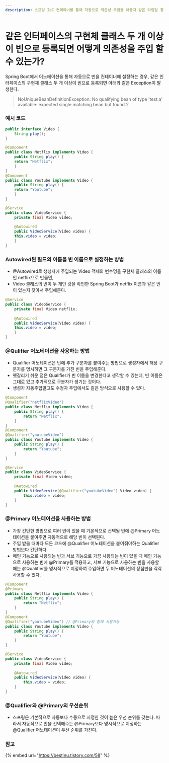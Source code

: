 ```yaml
---
description: 스프링 IoC 컨테이너를 통해 자동으로 의존성 주입을 해줄때 같은 타입일 경우에 어떻게 해결하는지 알아보자.
---
```


# 같은 인터페이스의 구현체 클래스 두 개 이상이 빈으로 등록되면 어떻게 의존성을 주입 할 수 있는가?

Spring Boot에서 어노테이션을 통해 자동으로 빈을 컨테이너에 설정하는 경우, 같은 인터페이스의 구현체 클래스 두 개 이상이 빈으로 등록되면 아래와 같은 Exception이 발생한다.

> NoUniqueBeanDefinitionException: No qualifying bean of type 'test.a' available: expected single matching bean but found 2

### 예시 코드

```java
public interface Video {
    String play();
}

@Component
public class Netflix implements Video {
    public String play() {
	return "Netflix";
    }
}
@Component
public class Youtube implements Video {
    public String play() {
	return "Youtube";
    }
}

@Service
public class VideoService {
    private final Video video;
	
    @Autowired
    public VideoService(Video video) {
	this.video = video;
    }
}
```

### Autowired된 필드의 이름을 빈 이름으로 설정하는 방법

* @Autowired로 생성자에 주입되는 Video 객체의 변수명을 구현체 클래스의 이름인 netflix으로 만들면,&#x20;
* Video 클래스의 빈이 두 개인 것을 확인한 Spring Boot가 netflix 이름과 같은 빈이 있는지 찾아서 주입해준다.

```java
@Service
public class VideoService {
    private final Video netflix;
	
    @Autowired
    public VideoService(Video video) {
	this.video = video;
    }
}
```

### @Qulifier 어노테이션을 사용하는 방법

* Qualifier 어노테이션은 빈에 추가 구분자를 붙여주는 방법으로 생성자에서 해당 구분자를 명시하면 그 구분자를 가진 빈을 주입해준다.&#x20;
* 헷갈리기 쉬운 점은 Qualifier가 빈 이름을 변경한다고 생각할 수 있는데, 빈 이름은 그대로 있고 추가적으로 구분자가 생기는 것이다.
* 생성자 자동주입말고도 수정자 주입에서도 같은 방식으로 사용할 수 있다.

```java
@Component
@Qualifier("netflixVideo")
public class Netflix implements Video {
    public String play() {
        return "Netflix";
    }
}
@Component
@Qualifier("youtubeVideo")
public class Youtube implements Video {
    public String play() {
        return "Youtube";
    }
}

@Service
public class VideoService {
    private final Video video;
	
    @Autowired
    public VideoService(@Qualifier("youtubeVideo") Video video) {
    	this.video = video;
    }
}
```

### @Primary 어노테이션을 사용하는 방법

* 가장 간단한 방법으로 여러 빈이 있을 때 기본적으로 선택될 빈에 @Primary 어노테이션을 붙여주면 자동적으로 해당 빈이 선택된다.&#x20;
* 주입 받을 때마다 모든 코드에 @Qualifier 어노테이션을 붙여줘야하는 Qualifier 방법보다 간단하다.
* 메인 기능으로 사용되는 빈과 서브 기능으로 가끔 사용되는 빈이 있을 때 메인 기능으로 사용하는 빈에 @Primary를 적용하고, 서브 기능으로 사용하는 빈을 사용할 때는 @Qualifier를 명시적으로 지정하여 주입하면 두 어노테이션의 장점만을 각각 사용할 수 있다.

```java
@Component
@Primary
public class Netflix implements Video {
    public String play() {
        return "Netflix";
    }
}
@Component
@Qualifier("youtubeVideo") // @Primary와 함께 사용가능
public class Youtube implements Video {
    public String play() {
        return "Youtube";
    }
}

@Service
public class VideoService {
    private final Video video;
	
    @Autowired
    public VideoService(Video video) {
    	this.video = video;
    }
}
```

### @Qualifier와 @Primary의 우선순위

*   스프링은 기본적으로 자동보다 수동으로 지정한 것이 높은 우선 순위를 갖는다. 따라서 자동적으로 빈을 선택해주는 @Primary보다 명시적으로 지정하는 @Qualifier 어노테이션이 우선 순위를 가진다.



### 참고

{% embed url="https://bestinu.tistory.com/58" %}
